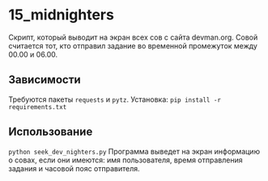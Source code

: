 # 15_midnighters
Скрипт, который выводит на экран всех сов с сайта devman.org. Совой считается тот, кто отправил задание во временной промежуток между 00.00 и 06.00.

## Зависимости
Требуются пакеты `requests` и `pytz`. Установка:
```pip install -r requirements.txt```

## Использование
```python seek_dev_nighters.py```
Программа выведет на экран информацию о совах, если они имеются: имя пользователя, время отправления задания и часовой пояс отправителя. 
